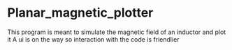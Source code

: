 # Planar_magnetic_plotter
This program is meant to simulate the magnetic field of an inductor and plot it
A ui is on the way so interaction with the code is friendlier


